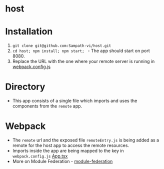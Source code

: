 # host

# Installation 

1. ```git clone git@github.com:Sampath-vi/host.git```
2. ```cd host; npm install; npm start; ``` - The app should start on port 8080.
3. Replace the URL with the one where your remote server is running in [webpack.config.js](https://github.com/Sampath-vi/host/blob/master/webpack.config.js#L47)


# Directory 

- This app consists of a single file which imports and uses the components from the `remote` app.


# Webpack 

- The `remote` url and the exposed file `remoteEntry.js` is being added as a remote for the host app to access the remote resources. 
- Imports inside the app are being mapped to the key in `webpack.config.js` [App.tsx](https://github.com/Sampath-vi/host/blob/master/src/App.tsx#L3) 
- More on Module Federation - [module-federation](https://webpack.js.org/concepts/module-federation/)
